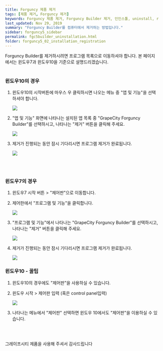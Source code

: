 ```yaml
---
title: Forguncy 제품 제거
tags: [제품 제거, Forguncy 제거]
keywords: Forguncy 제품 제거, Forguncy Builder 제거, 인인스톨, uninstall, remove
last_updated: Nov 29, 2019
summary: "Forguncy Builder를 컴퓨터에서 제거하는 방법입니다."
sidebar: forguncy5_sidebar
permalink: fgc5builder_uninstallation.html
folder: forguncy5_02_installation_registration
---
```


Forguncy Builder를 제거하시려면 프로그램 목록으로 이동하셔야 합니다. 본 페이지에서는 윈도우7과 윈도우10을 기준으로 설명드리겠습니다.
<br /><br />

### 윈도우10의 경우

1. 윈도우10의 시작버튼에 마우스 우 클릭하시면 나오는 메뉴 중 "앱 및 기능"을 선택하셔야 합니다.

    ![]({{site.url}}/images/forguncy5/윈도우_우클릭메뉴.png)

2. "앱 및 기능" 화면에 나타나는 설치된 앱 목록 중 "GrapeCity Forguncy Builder"를 선택하시고, 나타나는 "제거" 버튼을 클릭해 주세요.

    ![]({{site.url}}/images/forguncy5/uninstallation_builder01.png)

3. 제거가 진행되는 동안 잠시 기다리시면 프로그램 제거가 완료됩니다.

    ![]({{site.url}}/images/forguncy5/uninstallation_builder02.png)

<br /><br />

### 윈도우7의 경우

1. 윈도우7 시작 버튼 > "제어판"으로 이동합니다.

2. 제어한에서 "프로그램 및 기능"을 클릭합니다.

    ![]({{site.url}}/images/forguncy5/제어판_항목.png)

3. "프로그램 및 기능"에서 나타나는 "GrapeCity Forguncy Builder"를 선택하시고, 나타나는 "제거" 버튼을 클릭해 주세요.

    ![]({{site.url}}/images/forguncy5/uninstallation_builder03.png)

4. 제거가 진행되는 동안 잠시 기다리시면 프로그램 제거가 완료됩니다.

    ![]({{site.url}}/images/forguncy5/uninstallation_builder02.png)

### 윈도우10 - 꿀팁
1. 윈도우10의 경우에도 "제어판"을 사용하실 수 있습니다.

2. 윈도우 시작 > 제어판 입력 (혹은 control panel입력)

    ![]({{site.url}}/images/forguncy5/제어판_메뉴.png)

3. 나타나는 메뉴에서 "제어판" 선택하면 윈도우 10에서도 "제어판"을 이용하실 수 있습니다.

<br /><br />

그레이프시티 제품을 사용해 주셔서 감사드립니다
